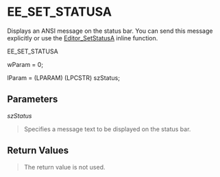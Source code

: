 # EE\_SET\_STATUSA

Displays an ANSI message on the status bar. You can send this message
explicitly or use the [Editor\_SetStatusA](../macro/editor_setstatusa) inline function.

EE\_SET\_STATUSA

wParam = 0;

lParam = (LPARAM) (LPCSTR) szStatus;

## Parameters

_szStatus_

> Specifies a message text to be displayed on the status bar.

## Return Values

> The return value is not used.
